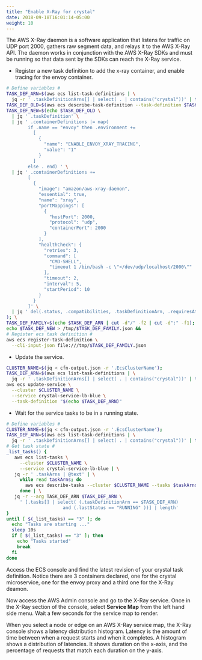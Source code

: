 ```yaml
---
title: "Enable X-Ray for crystal"
date: 2018-09-18T16:01:14-05:00
weight: 10
---
```


The AWS X-Ray daemon is a software application that listens for traffic on UDP port 2000, gathers raw segment data, and relays it to the AWS X-Ray API. The daemon works in conjunction with the AWS X-Ray SDKs and must be running so that data sent by the SDKs can reach the X-Ray service.

* Register a new task definition to add the x-ray container, and enable tracing for the envoy container.

```bash
# Define variables #
TASK_DEF_ARN=$(aws ecs list-task-definitions | \
  jq -r ' .taskDefinitionArns[] | select( . | contains("crystal"))' | tail -1)
TASK_DEF_OLD=$(aws ecs describe-task-definition --task-definition $TASK_DEF_ARN);
TASK_DEF_NEW=$(echo $TASK_DEF_OLD \
  | jq ' .taskDefinition' \
  | jq ' .containerDefinitions |= map(
        if .name == "envoy" then .environment +=
          [
            {
              "name": "ENABLE_ENVOY_XRAY_TRACING",
              "value": "1"
            }
          ]
        else . end) ' \
  | jq ' .containerDefinitions +=
        [
          {
            "image": "amazon/aws-xray-daemon",
            "essential": true,
            "name": "xray",
            "portMappings": [
              {
                "hostPort": 2000,
                "protocol": "udp",
                "containerPort": 2000
              }
            ],
            "healthCheck": {
              "retries": 3,
              "command": [
                "CMD-SHELL",
                "timeout 1 /bin/bash -c \"</dev/udp/localhost/2000\""
              ],
              "timeout": 2,
              "interval": 5,
              "startPeriod": 10
            }
          }
        ]' \
  | jq ' del(.status, .compatibilities, .taskDefinitionArn, .requiresAttributes, .revision) '
); \
TASK_DEF_FAMILY=$(echo $TASK_DEF_ARN | cut -d"/" -f2 | cut -d":" -f1);
echo $TASK_DEF_NEW > /tmp/$TASK_DEF_FAMILY.json &&
# Register ecs task definition #
aws ecs register-task-definition \
  --cli-input-json file:///tmp/$TASK_DEF_FAMILY.json
```

* Update the service.

```bash
CLUSTER_NAME=$(jq < cfn-output.json -r '.EcsClusterName');
TASK_DEF_ARN=$(aws ecs list-task-definitions | \
  jq -r ' .taskDefinitionArns[] | select( . | contains("crystal"))' | tail -1)
aws ecs update-service \
  --cluster $CLUSTER_NAME \
  --service crystal-service-lb-blue \
  --task-definition "$(echo $TASK_DEF_ARN)"
```

* Wait for the service tasks to be in a running state.

```bash
# Define variables #
CLUSTER_NAME=$(jq < cfn-output.json -r '.EcsClusterName');
TASK_DEF_ARN=$(aws ecs list-task-definitions | \
  jq -r ' .taskDefinitionArns[] | select( . | contains("crystal"))' | tail -1);
# Get task state #
_list_tasks() {
   aws ecs list-tasks \
     --cluster $CLUSTER_NAME \
     --service crystal-service-lb-blue | \
   jq -r ' .taskArns | @text' | \
     while read taskArns; do
       aws ecs describe-tasks --cluster $CLUSTER_NAME --tasks $taskArns;
     done | \
   jq -r --arg TASK_DEF_ARN $TASK_DEF_ARN \
     ' [.tasks[] | select( (.taskDefinitionArn == $TASK_DEF_ARN)
                     and (.lastStatus == "RUNNING" ))] | length'
}
until [ $(_list_tasks) == "3" ]; do
  echo "Tasks are starting ..."
  sleep 10s
  if [ $(_list_tasks) == "3" ]; then
    echo "Tasks started"
    break
  fi
done
```

Access the ECS console and find the latest revision of your crystal task definition. Notice there are 3 containers declared, one for the crystal microservice, one for the envoy proxy and a third one for the X-Ray deamon.

Now access the AWS Admin console and go to the X-Ray service. Once in the X-Ray section of the console, select **Service Map** from the left hand side menu. Wait a few seconds for the service map to render.

When you select a node or edge on an AWS X-Ray service map, the X-Ray console shows a latency distribution histogram. Latency is the amount of time between when a request starts and when it completes. A histogram shows a distribution of latencies. It shows duration on the x-axis, and the percentage of requests that match each duration on the y-axis.
